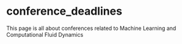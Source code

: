 # conference_deadlines
This page is all about conferences related to Machine Learning and Computational Fluid Dynamics
